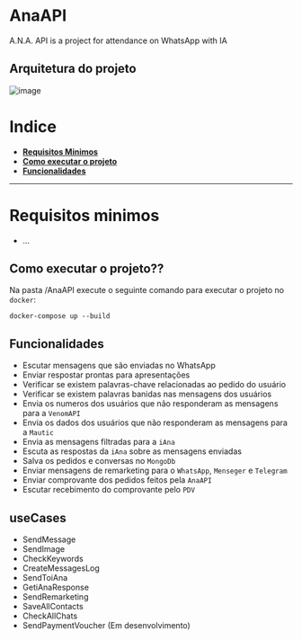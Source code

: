 # AnaAPI
 A.N.A. API is a project for attendance on WhatsApp with IA

## Arquitetura do projeto

![image](https://user-images.githubusercontent.com/64012825/213585183-9c1a63e1-9a6f-4ad0-b095-7c28c7812f8c.png)

# Indice
<ul>
    <li><strong><a href="#requisitos_ancora">Requisitos Minimos</a></strong></li>
    <li><strong><a href="#executar">Como executar o projeto</a></strong></li>
    <li><strong><a href="#Funcionalidades">Funcionalidades</a></strong></li>
</ul>

---

<p id="requisitos_ancora"></p>

# Requisitos minimos
- ...


<p id="executar"></p>

## Como executar o projeto??

Na pasta /AnaAPI execute o seguinte comando para executar o projeto no ``docker``:
```
docker-compose up --build
```
<p id="Funcionalidades"></p>

## Funcionalidades
- Escutar mensagens que são enviadas no WhatsApp
- Enviar respostar prontas para apresentações 
- Verificar se existem palavras-chave relacionadas ao pedido do usuário
- Verificar se existem palavras banidas nas mensagens dos usuários
- Envia os numeros dos usuários que não responderam as mensagens para a ``VenomAPI`` 
- Envia os dados dos usuários que não responderam as mensagens para a ``Mautic``
- Envia as mensagens filtradas para a ``iAna``
- Escuta as respostas da ``iAna`` sobre as mensagens enviadas
- Salva os pedidos e conversas no ``MongoDb``
- Enviar mensagens de remarketing para o ``WhatsApp``, ``Menseger`` e ``Telegram``
- Enviar comprovante dos pedidos feitos pela ``AnaAPI``
- Escutar recebimento do comprovante pelo ``PDV``

## useCases
- SendMessage
- SendImage
- CheckKeywords
- CreateMessagesLog
- SendToiAna
- GetiAnaResponse
- SendRemarketing
- SaveAllContacts
- CheckAllChats
- SendPaymentVoucher (Em desenvolvimento)